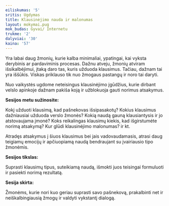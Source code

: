 ```yaml
---
eiliskumas: '5'
sritis: Ugdymas
title: Klausinėjimo nauda ir malonumas
layout: mokymai.pug
mok_budas: Gyvai/ Internetu
trukme: '2'
dalyviai: '30'
kaina: '57'
---
```

Yra labai daug žmonių, kurie kalba minimaliai, ypatingai, kai vyksta derybinis ar pardaviminis procesas. Dažnu atveju, žmonių atviram išsikalbėjimui, įtaką daro tas, kuris užduoda klausimus. Tačiau, dažnam tai yra iššūkis. Viskas priklauso tik nuo žmogaus pastangų ir noro tai daryti.

Nuo vaikystės ugdome neteisingus klausinėjimo įgūdžius, kurie dirbant velslo apinkoje dažnam pakiša koją ir užblokuoja gauti norimus atsakymus. 

**Sesijos metu sužinosite:**

Kokį užduoti klausimą, kad pašnekovas išsipasakotų? Kokius klausimus dažniausiai užduoda verslo žmonės? Kokią naudą gauną klausiantysis ir jo atstovaujama įmonė? Koks reikalingas klausimų kiekis, kad išgirstumėte norimą atsakymą? Kur glūdi klausinėjimo malonumas? ir kt.

Atradęs atsakymus į šiuos klausimus bei jais vadovaudamasis, atrasi daug teigiamų emocijų ir apčiuopiamą naudą bendraujant su įvairiausio tipo žmonėmis.

**Sesijos tikslas:**

Suprasti klausimų tipus, suteikiamą naudą, išmokti juos teisingai formuluoti ir pasiekti norimą rezultatą.

**Sesija skirta:**

Žmonėms, kurie nori kuo geriau suprasti savo pašnekovą, prakalbinti net ir neiškalbingiausią žmogų ir valdyti vykstantį dialogą.
